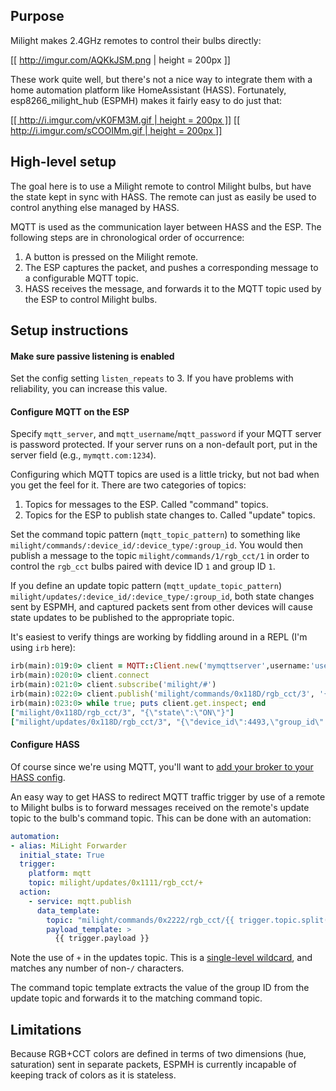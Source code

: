 ## Purpose

Milight makes 2.4GHz remotes to control their bulbs directly:

[[ http://imgur.com/AQKkJSM.png | height = 200px ]]

These work quite well, but there's not a nice way to integrate them with a home automation platform like HomeAssistant (HASS). Fortunately, esp8266_milight_hub (ESPMH) makes it fairly easy to do just that:

[[[ http://i.imgur.com/vK0FM3M.gif | height = 200px ]]](http://i.imgur.com/vK0FM3M.gifv)
[[[ http://i.imgur.com/sCOOIMm.gif | height = 200px ]]](http://i.imgur.com/sCOOIMm.gifv)

## High-level setup

The goal here is to use a Milight remote to control Milight bulbs, but have the state kept in sync with HASS. The remote can just as easily be used to control anything else managed by HASS.

MQTT is used as the communication layer between HASS and the ESP. The following steps are in chronological order of occurrence:

1. A button is pressed on the Milight remote.
2. The ESP captures the packet, and pushes a corresponding message to a configurable MQTT topic.
3. HASS receives the message, and forwards it to the MQTT topic used by the ESP to control Milight bulbs.

## Setup instructions

#### Make sure passive listening is enabled

Set the config setting `listen_repeats` to 3. If you have problems with reliability, you can increase this value.

#### Configure MQTT on the ESP

Specify `mqtt_server`, and `mqtt_username`/`mqtt_password` if your MQTT server is password protected. If your server runs on a non-default port, put in the server field (e.g., `mymqtt.com:1234`).

Configuring which MQTT topics are used is a little tricky, but not bad when you get the feel for it. There are two categories of topics:

1. Topics for messages to the ESP. Called "command" topics.
2. Topics for the ESP to publish state changes to. Called "update" topics.

Set the command topic pattern (`mqtt_topic_pattern`) to something like `milight/commands/:device_id/:device_type/:group_id`. You would then publish a message to the topic `milight/commands/1/rgb_cct/1` in order to control the `rgb_cct` bulbs paired with device ID `1` and group ID `1`.

If you define an update topic pattern (`mqtt_update_topic_pattern`) `milight/updates/:device_id/:device_type/:group_id`, both state changes sent by ESPMH, and captured packets sent from other devices will cause state updates to be published to the appropriate topic.

It's easiest to verify things are working by fiddling around in a REPL (I'm using `irb` here):

```ruby
irb(main):019:0> client = MQTT::Client.new('mymqttserver',username:'username',password:'hunter2')
irb(main):020:0> client.connect
irb(main):021:0> client.subscribe('milight/#')
irb(main):022:0> client.publish('milight/commands/0x118D/rgb_cct/3', '{"state":"ON"}')
irb(main):023:0> while true; puts client.get.inspect; end
["milight/0x118D/rgb_cct/3", "{\"state\":\"ON\"}"]
["milight/updates/0x118D/rgb_cct/3", "{\"device_id\":4493,\"group_id\":3,\"device_type\":\"rgb_cct\",\"state\":\"ON\"}"]
```

#### Configure HASS

Of course since we're using MQTT, you'll want to [add your broker to your HASS config](https://home-assistant.io/components/mqtt/).

An easy way to get HASS to redirect MQTT traffic trigger by use of a remote to Milight bulbs is to forward messages received on the remote's update topic to the bulb's command topic. This can be done with an automation:

```yaml
automation:
- alias: MiLight Forwarder
  initial_state: True
  trigger:
    platform: mqtt
    topic: milight/updates/0x1111/rgb_cct/+
  action:
    - service: mqtt.publish
      data_template:
        topic: "milight/commands/0x2222/rgb_cct/{{ trigger.topic.split('/')[4] }}"
        payload_template: >
          {{ trigger.payload }}
```

Note the use of `+` in the updates topic. This is a [single-level wildcard](https://mosquitto.org/man/mqtt-7.html), and matches any number of non-`/` characters.

The command topic template extracts the value of the group ID from the update topic and forwards it to the matching command topic.

## Limitations

Because RGB+CCT colors are defined in terms of two dimensions (hue, saturation) sent in separate packets, ESPMH is currently incapable of keeping track of colors as it is stateless.